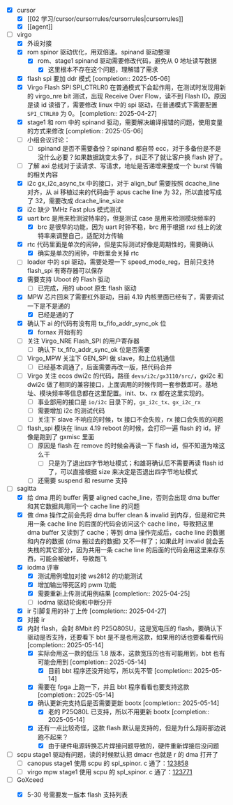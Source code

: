 - [x] cursor
	- [x] [[02 学习/cursor/cursorrules/cursorrules|cursorrules]]
	- [x] [[agent]]
- [ ] virgo
	- [x] 外设对接
	- [x] rom spinor 驱动优化，用双倍速。spinand 驱动整理
		- [x] rom、stage1 spinand 驱动需要修改代码，避免从 0 地址读写数据
			- [x] 这里根本不存在这个问题，理解错了需求
	- [x] flash spi 要加 ddr 模式 [completion:: 2025-05-06]
	- [x] Virgo Flash SPI SPI_CTRLR0 在普通模式下会起作用，在测试时发现用新的 virgo_nre bit 测试，出现 Receive Over Flow，读不到 Flash ID。原因是读 id 读错了，需要修改 linux 中的 spi 驱动，在普通模式下需要配置 `SPI_CTRLR0` 为 0。 [completion:: 2025-04-27]
	- [x] stage1 和 rom 中的 spinand 驱动，需要解决编译报错的问题，使用变量的方式来修改 [completion:: 2025-05-06]
	- [ ] 小组会议讨论：
		- [ ] spinand 是否不需要备份？spinand 都自带 ecc，对于多备份是不是没什么必要？如果数据跳变太多了，纠正不了就让客户换 flash 好了。
	- [ ] 了解 axi 总线对于读请求、写请求，地址是否递增来整成一个 burst 传输的相关内容
	- [x] i2c gx_i2c_async_tx 中的接口，对于 align_buf 需要按照 dcache_line 对齐，从 ai 移植过来的代码由于 apus cache line 为 32，所以直接写成了 32，需要改成 dcache_line_size
	- [x] i2c 缺少 1MHz Fast plus 模式测试
	- [x] uart brc 是用来检测波特率的，但是测试 case 是用来检测模块频率的
		- [x] brc 是很早的功能，因为 uart 时钟不稳，brc 用于根据 rxd 线上的波特率来调整自己，适配对方传输
	- [x] rtc 代码里面是单次的闹钟，但是实际测试好像是周期性的，需要确认
		- [x] 确实是单次的闹钟，中断里会关掉 rtc
	- [ ] loader 中的 spi 驱动，需要处理一下 speed_mode_reg，目前只支持 flash_spi 有寄存器可以保存
	- [x] 需要支持 Uboot 的 Flash 驱动
		- [ ] 已完成，用的 uboot 原生 flash 驱动
	- [x] MPW 芯片回来了需要红外驱动，目前 4.19 内核里面已经有了，需要调试一下是不是通的
		- [x] 已经是通的了
	- [x] 确认下 ai 的代码有没有用 tx_fifo_addr_sync_ok 位
		- [x] fornax 开始有的
	- [ ] 关注 Virgo_NRE Flash_SPI 的用户寄存器
		- [ ] 确认下 tx_fifo_addr_sync_ok 位是否需要
	- [ ] Virgo_MPW 关注下 GEN_SPI 做 slave，和上位机通信
		- [ ] 已经基本调通了，后面需要再改一版，把代码合并
	- [ ] Virgo 关注 ecos dwi2c 的代码，路径 `devs/i2c/gx3110/src/`，gxi2c 和 dwi2c 做了相同的兼容接口，上面调用的时候传同一套参数即可。基地址、模块频率等信息都在这里配置。init、tx、rx 都在这里实现的。
		- [ ] 事业部用的接口是 `io/i2c` 目录下的，`gx_i2c_tx、gx_i2c_rx`
		- [ ] 需要增加 i2c 的测试代码
		- [ ] 关注下 slave 不响应的时候，tx 接口不会失败，rx 接口会失败的问题
	- [ ] flash_spi 模块在 linux 4.19 reboot 的时候，会打印一遍 flash 的 id，好像是跑到了 gxmisc 里面
		- [ ] 原因是 flash 在 remove 的时候会再读一下 flash id，但不知道为啥这么干
			- [ ] 只是为了退出四字节地址模式；和雄哥确认后不需要再读 flash id了，可以直接根据 size 来决定是否退出四字节地址模式
		- [ ] 还需要 suspend 和 resume 支持
- [ ] sagitta
	- [x] 给 dma 用的 buffer 需要 aligned cache_line，否则会出现 dma buffer 和其它数据共用同一个 cache line 的问题
	- [x] 做 dma 操作之前会先将 dma buffer clean & invalid 到内存，但是和它共用一条 cache line 的后面的代码会访问这个 cache line，导致把这里 dma buffer 又读到了 cache；等到 dma 操作完成后，cache line 的数据和内存的数据 (dma 搬过去的数据) 又不一样了；如果此时 invalid 就会丢失栈的其它部分，因为共用一条 cache line 的后面的代码会用这里来存东西，可能会被破坏，导致跑飞
	- [x] iodma 评审
		- [x] 测试用例增加对接 ws2812 的功能测试
		- [x] 增加输出带死区的 pwm 功能
		- [x] 需要重新上传测试用例结果 [completion:: 2025-04-25]
		- [ ] iodma 驱动轮询和中断分开
	- [x] ir 引脚复用的补丁上传 [completion:: 2025-04-27]
	- [x] 对接 ir
	- [x] 内封 flash，会封 8Mbit 的 P25Q80SU，这是宽电压的 flash，要确认下驱动是否支持，还要看下 bbt 是不是也用这款，如果用的话也要看看代码 [completion:: 2025-05-14]
		- [x] 实际会用这一款的低压 1.8 版本，这款宽压的也有可能用到，bbt 也有可能会用到 [completion:: 2025-05-14]
			- [x] 目前 bbt 程序还没开始写，所以先不管 [completion:: 2025-05-14]
		- [x] 需要在 fpga 上跑一下，并且 bbt 程序看看也要支持这款 [completion:: 2025-05-14]
		- [x] 确认更新完支持后是否需要更新 bootx [completion:: 2025-05-14]
			- [x] 老的 P25Q80L 已支持，所以不用更新 bootx [completion:: 2025-05-14]
		- [x] 还有一点比较奇怪，这款 flash 默认是支持的，但是为什么翔哥那边说跑不起来？
			- [x] 由于硬件电源转换芯片焊接问题导致的，硬件重新焊接后没问题
- [ ] scpu stage1 驱动有问题，读的时候默认把 dmacr 也就是 r 的 dma 打开了
	- [ ] canopus stage1 使用 scpu 的 spl_spinor. c  通了：[123858](https://git.nationalchip.com/gerrit/123858 "Reload the change (Shortcut: R)")
	- [ ] virgo mpw stage1 使用 scpu 的 spl_spinor. c 通了：[123771](https://git.nationalchip.com/gerrit/123771 "Reload the change (Shortcut: R)")
- [ ] GoXceed
	- [x] 5-30 号需要发一版本 flash 支持列表

